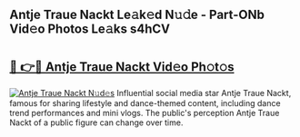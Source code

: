 ## Antje Traue Nackt Le𝚊k𝚎d N𝚞𝚍e - Part-ONb Vid𝚎o Photos Le𝚊ks s4hCV

# <h2><a href="http://fb4jdmv.evod.top/?m=Antje+Traue+Nackt">🔗 👉🔴 Antje Traue Nackt Vid𝚎o Ph𝚘t𝚘s</a></h2>

[![Antje Traue Nackt N𝚞d𝚎s](https://i.imgur.com/8V9OHl7.gif)](http://fb4jdmv.evod.top/?m=Antje+Traue+Nackt)
Influential social media star Antje Traue Nackt, famous for sharing lifestyle and dance-themed content, including dance trend performances and mini vlogs. The public's perception Antje Traue Nackt of a public figure can change over time. 
